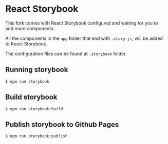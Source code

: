 # React Storybook

This fork comes with React Storybook configured and waiting for you to add more components.

All the components in the `app` folder that end with `.story.js`, will be added to React Storybook.

The configuration files can be found at `.storybook` folder.

## Running storybook

```Shell
$ npm run storybook
```

## Build storybook

```Shell
$ npm run storybook:build
```

## Publish storybook to Github Pages

```Shell
$ npm run storybook:publish
```
